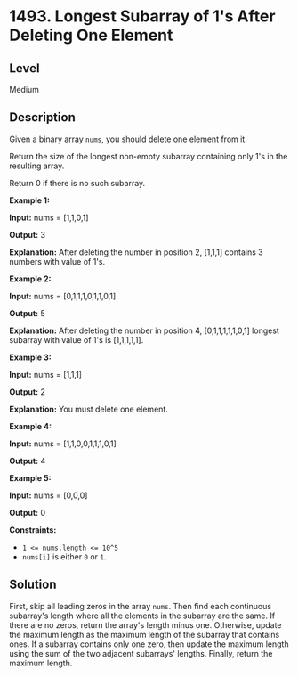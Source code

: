 # 1493. Longest Subarray of 1's After Deleting One Element
## Level
Medium

## Description
Given a binary array `nums`, you should delete one element from it.

Return the size of the longest non-empty subarray containing only 1's in the resulting array.

Return 0 if there is no such subarray.

**Example 1:**

**Input:** nums = [1,1,0,1]

**Output:** 3

**Explanation:** After deleting the number in position 2, [1,1,1] contains 3 numbers with value of 1's.

**Example 2:**

**Input:** nums = [0,1,1,1,0,1,1,0,1]

**Output:** 5

**Explanation:** After deleting the number in position 4, [0,1,1,1,1,1,0,1] longest subarray with value of 1's is [1,1,1,1,1].

**Example 3:**

**Input:** nums = [1,1,1]

**Output:** 2

**Explanation:** You must delete one element.

**Example 4:**

**Input:** nums = [1,1,0,0,1,1,1,0,1]

**Output:** 4

**Example 5:**

**Input:** nums = [0,0,0]

**Output:** 0

**Constraints:**

* `1 <= nums.length <= 10^5`
* `nums[i]` is either `0` or `1`.

## Solution
First, skip all leading zeros in the array `nums`. Then find each continuous subarray's length where all the elements in the subarray are the same. If there are no zeros, return the array's length minus one. Otherwise, update the maximum length as the maximum length of the subarray that contains ones. If a subarray contains only one zero, then update the maximum length using the sum of the two adjacent subarrays' lengths. Finally, return the maximum length.

